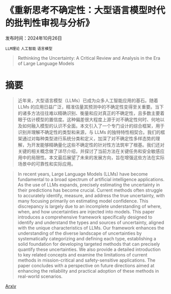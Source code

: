 # 《重新思考不确定性：大型语言模型时代的批判性审视与分析》

发布时间：2024年10月26日

`LLM理论` `人工智能` `语言模型`

> Rethinking the Uncertainty: A Critical Review and Analysis in the Era of Large Language Models

# 摘要

> 近年来，大型语言模型（LLMs）已成为众多人工智能应用的基石。随着 LLMs 的应用日益广泛，精准估量其预测中的不确定性变得至关重要。当下的诸多方法往往难以精确识别、衡量和应对真正的不确定性，且多数主要着眼于估计模型的置信度。这种偏差很大程度上源于对不确定性何时、何地以及如何融入模型的认识不全面。本文引入了一个专门设计的综合框架，用于识别并理解不确定性的类型和来源，与 LLMs 的独特特性相契合。我们的框架通过对每种类型进行系统分类和定义，加深了对不确定性多样态势的理解，为开发能够精确量化这些不确定性的针对性方法筑牢了根基。我们还对关键的相关概念做了详尽介绍，并探讨了当前方法在关键任务和安全敏感应用中的局限性。本文最后展望了未来的发展方向，旨在增强这些方法在实际场景中的可靠性和实际应用。

> In recent years, Large Language Models (LLMs) have become fundamental to a broad spectrum of artificial intelligence applications. As the use of LLMs expands, precisely estimating the uncertainty in their predictions has become crucial. Current methods often struggle to accurately identify, measure, and address the true uncertainty, with many focusing primarily on estimating model confidence. This discrepancy is largely due to an incomplete understanding of where, when, and how uncertainties are injected into models. This paper introduces a comprehensive framework specifically designed to identify and understand the types and sources of uncertainty, aligned with the unique characteristics of LLMs. Our framework enhances the understanding of the diverse landscape of uncertainties by systematically categorizing and defining each type, establishing a solid foundation for developing targeted methods that can precisely quantify these uncertainties. We also provide a detailed introduction to key related concepts and examine the limitations of current methods in mission-critical and safety-sensitive applications. The paper concludes with a perspective on future directions aimed at enhancing the reliability and practical adoption of these methods in real-world scenarios.

[Arxiv](https://arxiv.org/abs/2410.20199)